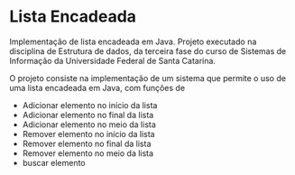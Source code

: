 # Lista Encadeada

Implementação de lista encadeada em Java. 
Projeto executado na disciplina de Estrutura de dados,
da terceira fase do curso de Sistemas de Informação da 
Universidade Federal de Santa Catarina.

O projeto consiste na implementação de um sistema que permite 
o uso de uma lista encadeada em Java, com funções de 
 - Adicionar elemento no início da lista
 - Adicionar elemento no final da lista
 - Adicionar elemento no meio da lista
 - Remover elemento no início da lista
 - Remover elemento no final da lista
 - Remover elemento no meio da lista
 - buscar elemento
